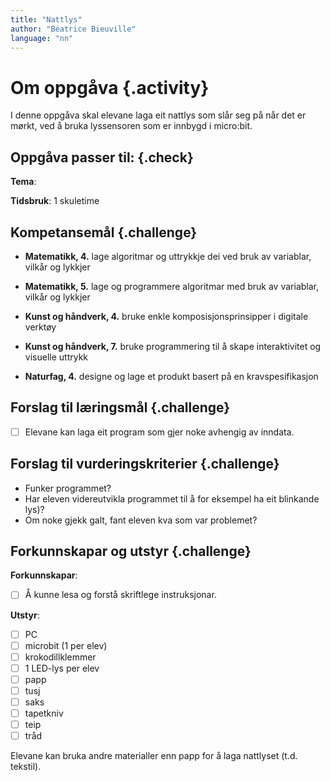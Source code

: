 ```yaml
---
title: "Nattlys"
author: "Béatrice Bieuville"
language: "nn"
---
```



# Om oppgåva {.activity}

I denne oppgåva skal elevane laga eit nattlys som slår seg på når det er mørkt, ved å bruka lyssensoren som er innbygd i micro:bit.

## Oppgåva passer til: {.check}

**Tema**:

**Tidsbruk**: 1 skuletime

## Kompetansemål {.challenge}

- **Matematikk, 4.** lage algoritmar og uttrykkje dei ved bruk av variablar, vilkår og lykkjer

- **Matematikk, 5.** lage og programmere algoritmar med bruk av variablar, vilkår og lykkjer

- **Kunst og håndverk, 4.** bruke enkle komposisjonsprinsipper i digitale verktøy

- **Kunst og håndverk, 7.** bruke programmering til å skape interaktivitet og visuelle uttrykk

- **Naturfag, 4.** designe og lage et produkt basert på en kravspesifikasjon

## Forslag til læringsmål {.challenge}

- [ ] Elevane kan laga eit program som gjer noke avhengig av inndata.

## Forslag til vurderingskriterier {.challenge}

- Funker programmet?
- Har eleven videreutvikla programmet til å for eksempel ha eit blinkande lys)?
- Om noke gjekk galt, fant eleven kva som var problemet?

## Forkunnskapar og utstyr {.challenge}

**Forkunnskapar**:
- [ ] Å kunne lesa og forstå skriftlege instruksjonar.


**Utstyr**:
- [ ] PC
- [ ] microbit (1 per elev)
- [ ] krokodillklemmer
- [ ] 1 LED-lys per elev
- [ ] papp
- [ ] tusj
- [ ] saks
- [ ] tapetkniv
- [ ] teip
- [ ] tråd

Elevane kan bruka andre materialler enn papp for å laga nattlyset (t.d. tekstil).
